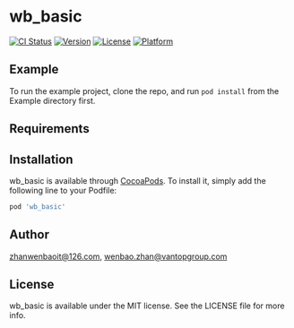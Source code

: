 # wb_basic

[![CI Status](https://img.shields.io/travis/zhanwenbaoit@126.com/wb_basic.svg?style=flat)](https://travis-ci.org/zhanwenbaoit@126.com/wb_basic)
[![Version](https://img.shields.io/cocoapods/v/wb_basic.svg?style=flat)](https://cocoapods.org/pods/wb_basic)
[![License](https://img.shields.io/cocoapods/l/wb_basic.svg?style=flat)](https://cocoapods.org/pods/wb_basic)
[![Platform](https://img.shields.io/cocoapods/p/wb_basic.svg?style=flat)](https://cocoapods.org/pods/wb_basic)

## Example

To run the example project, clone the repo, and run `pod install` from the Example directory first.

## Requirements

## Installation

wb_basic is available through [CocoaPods](https://cocoapods.org). To install
it, simply add the following line to your Podfile:

```ruby
pod 'wb_basic'
```

## Author

zhanwenbaoit@126.com, wenbao.zhan@vantopgroup.com

## License

wb_basic is available under the MIT license. See the LICENSE file for more info.
